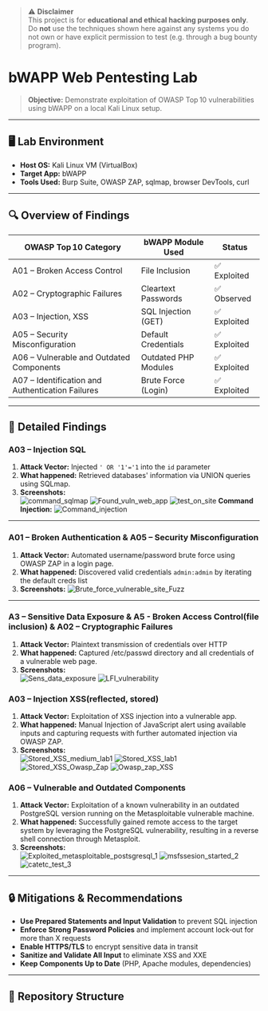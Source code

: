 > ⚠️ **Disclaimer**  
> This project is for **educational and ethical hacking purposes only**.  
> Do **not** use the techniques shown here against any systems you do not own or have explicit permission to test (e.g. through a bug bounty program).

# bWAPP Web Pentesting Lab

> **Objective:** Demonstrate exploitation of OWASP Top 10 vulnerabilities using bWAPP on a local Kali Linux setup.

---

## 🖥️ Lab Environment

- **Host OS:** Kali Linux VM (VirtualBox)
- **Target App:** bWAPP
- **Tools Used:** Burp Suite, OWASP ZAP, sqlmap, browser DevTools, curl

---

## 🔍 Overview of Findings

| OWASP Top 10 Category                    | bWAPP Module Used           | Status     |
|-----------------------------------------|-----------------------------|------------|
| A01 – Broken Access Control             | File Inclusion              | ✅ Exploited |
| A02 – Cryptographic Failures            | Cleartext Passwords         | ✅ Observed  |
| A03 – Injection, XSS                    | SQL Injection (GET)         | ✅ Exploited |
| A05 – Security Misconfiguration         | Default Credentials         | ✅ Exploited |
| A06 – Vulnerable and Outdated Components | Outdated PHP Modules        | ✅ Exploited |
| A07 – Identification and Authentication Failures | Brute Force (Login)  | ✅ Exploited |


---

## 📝 Detailed Findings

### A03 – Injection SQL

1. **Attack Vector:** Injected `' OR '1'='1` into the `id` parameter  
2. **What happened:** Retrieved databases' information via UNION queries using SQLmap.  
3. **Screenshots:**  
![command_sqlmap](https://github.com/user-attachments/assets/3f6b5a25-11ce-466d-b00a-21a6bab845c2)
![Found_vuln_web_app](https://github.com/user-attachments/assets/8cf5cd1e-d4ca-4e31-8952-bf0ae1681436)
![test_on_site](https://github.com/user-attachments/assets/971ac420-d63f-4a9d-b992-efdfbc114941)
**Command Injection:**
![Command_injection](https://github.com/user-attachments/assets/0f476f5a-bd9d-4b65-9827-64e4f381e5fd)

---

### A01 – Broken Authentication & A05 – Security Misconfiguration

1. **Attack Vector:** Automated username/password brute force using OWASP ZAP in a login page. 
2. **What happened:** Discovered valid credentials `admin:admin` by iterating the default creds list  
3. **Screenshots:**
![Brute_force_vulnerable_site_Fuzz](https://github.com/user-attachments/assets/7ac01187-2309-4ca6-baca-eedc71d63b5f)


---

### A3 – Sensitive Data Exposure & A5 - Broken Access Control(file inclusion) & A02 – Cryptographic Failures

1. **Attack Vector:** Plaintext transmission of credentials over HTTP  
2. **What happened:** Captured /etc/passwd directory and all credentials of a vulnerable web page. 
3. **Screenshots:**  
 ![Sens_data_exposure](https://github.com/user-attachments/assets/2823da95-b433-4bf5-8a79-c3ccc72087cb)
![LFI_vulnerability](https://github.com/user-attachments/assets/41694906-ed6a-41f6-b445-795640fef25b)

 

### A03 – Injection XSS(reflected, stored)

1. **Attack Vector:** Exploitation of XSS injection into a vulnerable app. 
2. **What happened:** Manual Injection of JavaScript alert using available inputs and capturing requests with further automated injection via OWASP ZAP. 
3. **Screenshots:**  
![Stored_XSS_medium_lab1](https://github.com/user-attachments/assets/59284d7d-f705-4dde-bd7f-b9243607cd4d)
![Stored_XSS_lab1](https://github.com/user-attachments/assets/5f692e89-2cfb-4bb7-a3d1-606864e48ea4)
![Stored_XSS_Owasp_Zap](https://github.com/user-attachments/assets/1b15a5d2-ed84-403f-8e60-d748617a0774)
![Owasp_zap_XSS](https://github.com/user-attachments/assets/17fda384-b69a-4c68-8f38-19b91be6768a)

### A06 – Vulnerable and Outdated Components

1. **Attack Vector:** Exploitation of a known vulnerability in an outdated PostgreSQL version running on the Metasploitable vulnerable machine.
2. **What happened:** Successfully gained remote access to the target system by leveraging the PostgreSQL vulnerability, resulting in a reverse shell connection through Metasploit.
3. **Screenshots:**  
![Exploited_metasploitable_postsgresql_1](https://github.com/user-attachments/assets/c2a8817d-462e-4a08-af16-e8098b3e0ce9)
![msfssesion_started_2](https://github.com/user-attachments/assets/7e95af24-db6b-4fe1-9956-c258e777bc48)
![catetc_test_3](https://github.com/user-attachments/assets/fbc74ed5-0639-4d8f-af43-70e7ee9399f1)


---

## 🔒 Mitigations & Recommendations

- **Use Prepared Statements and Input Validation** to prevent SQL injection 
- **Enforce Strong Password Policies** and implement account lock‑out for more than X requests
- **Enable HTTPS/TLS** to encrypt sensitive data in transit  
- **Sanitize and Validate All Input** to eliminate XSS and XXE  
- **Keep Components Up to Date** (PHP, Apache modules, dependencies)  

---

## 📂 Repository Structure


